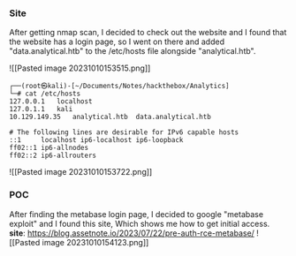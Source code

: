 ### Site 
After getting nmap scan, I decided to check out the website and I found that the website has a login page, so I went on there and added "data.analytical.htb" to the /etc/hosts file alongside "analytical.htb".

![[Pasted image 20231010153515.png]]

```
┌──(root㉿kali)-[~/Documents/Notes/hackthebox/Analytics]
└─# cat /etc/hosts                                     
127.0.0.1	localhost
127.0.1.1	kali
10.129.149.35	analytical.htb	data.analytical.htb

# The following lines are desirable for IPv6 capable hosts
::1     localhost ip6-localhost ip6-loopback
ff02::1 ip6-allnodes
ff02::2 ip6-allrouters

```

![[Pasted image 20231010153722.png]]

### POC
After finding the metabase login page, I decided to google "metabase exploit" and I found this site, Which shows me how to get initial access.
**site**: https://blog.assetnote.io/2023/07/22/pre-auth-rce-metabase/
![[Pasted image 20231010154123.png]]